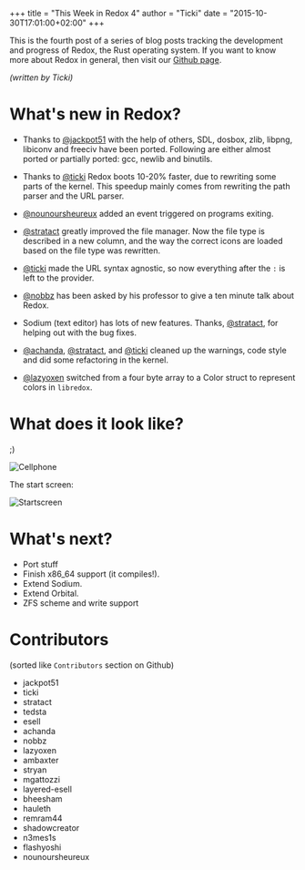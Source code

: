 +++
title = "This Week in Redox 4"
author = "Ticki"
date = "2015-10-30T17:01:00+02:00"
+++

This is the fourth post of a series of blog posts tracking the development and progress of Redox, the Rust operating system. If you want to know more about Redox in general, then visit our [Github page](https://github.com/redox-os/redox).

*(written by Ticki)*

# What's new in Redox?

- Thanks to [@jackpot51](https://github.com/jackpot51) with the help of others, SDL, dosbox, zlib, libpng, libiconv and freeciv have been ported. Following are either almost ported or partially ported: gcc, newlib and binutils.

- Thanks to [@ticki](https://github.com/ticki) Redox boots 10-20% faster, due to rewriting some parts of the kernel. This speedup mainly comes from rewriting the path parser and the URL parser.

- [@nounoursheureux](https://github.com/nounoursheureux) added an event triggered on programs exiting.

- [@stratact](https://github.com/stratact) greatly improved the file manager. Now the file type is described in a new column, and the way the correct icons are loaded based on the file type was rewritten.

- [@ticki](https://github.com/ticki) made the URL syntax agnostic, so now everything after the `:` is left to the provider.

- [@nobbz](https://github.com/nobbz) has been asked by his professor to give a ten minute talk about Redox.

- Sodium (text editor) has lots of new features. Thanks, [@stratact](https://github.com/stratact), for helping out with the bug fixes.

- [@achanda](https://github.com/achanda), [@stratact](https://github.com/stratact), and [@ticki](https://github.com/ticki) cleaned up the warnings, code style and did some refactoring in the kernel.

- [@lazyoxen](https://github.com/lazyoxen) switched from a four byte array to a Color struct to represent colors in `libredox`.

# What does it look like?

;)

![Cellphone](https://raw.githubusercontent.com/redox-os/redox/master/img/fun/cellphone.jpg)

The start screen:

![Startscreen](https://raw.githubusercontent.com/Ticki/redox/master/img/screenshots/start.png)

# What's next?

- Port stuff
- Finish x86_64 support (it compiles!).
- Extend Sodium.
- Extend Orbital.
- ZFS scheme and write support

# Contributors

(sorted like `Contributors` section on Github)

- jackpot51
- ticki
- stratact
- tedsta
- esell
- achanda
- nobbz
- lazyoxen
- ambaxter
- stryan
- mgattozzi
- layered-esell
- bheesham
- hauleth
- remram44
- shadowcreator
- n3mes1s
- flashyoshi
- nounoursheureux

